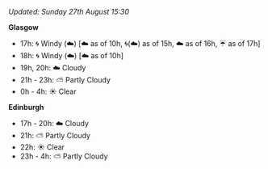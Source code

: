 *Updated: Sunday 27th August 15:30*

**Glasgow**

* 17h: :cyclone: Windy (:cloud:) [:cloud: as of 10h, :cyclone:(:cloud:) as of 15h, :cloud: as of 16h, :umbrella: as of 17h]
* 18h: :cyclone: Windy (:cloud:) [:cloud: as of 10h]
* 19h, 20h: :cloud: Cloudy
* 21h - 23h: :partly_sunny: Partly Cloudy
* 0h - 4h: :sunny: Clear

**Edinburgh**

* 17h - 20h: :cloud: Cloudy
* 21h: :partly_sunny: Partly Cloudy
* 22h: :sunny: Clear
* 23h - 4h: :partly_sunny: Partly Cloudy

